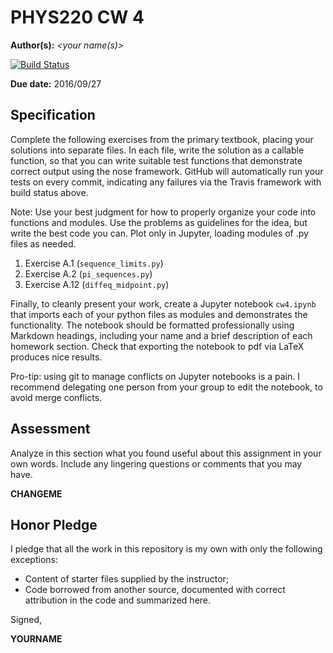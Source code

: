 # PHYS220 CW 4

**Author(s):** _\<your name(s)\>_

[![Build Status](https://travis-ci.org/chapman-phys220-2016f/cw-04-YOURNAME.svg?branch=master)](https://travis-ci.org/chapman-phys220-2016f/cw-04-YOURNAME)

**Due date:** 2016/09/27

## Specification

Complete the following exercises from the primary textbook, placing your solutions into separate files. In each file, write the solution as a callable function, so that you can write suitable test functions that demonstrate correct output using the nose framework. GitHub will automatically run your tests on every commit, indicating any failures via the Travis framework with build status above.

Note: Use your best judgment for how to properly organize your code into functions and modules. Use the problems as guidelines for the idea, but write the best code you can. Plot only in Jupyter, loading modules of .py files as needed.

1. Exercise A.1 (```sequence_limits.py```)
1. Exercise A.2 (```pi_sequences.py```)
1. Exercise A.12 (```diffeq_midpoint.py```)

Finally, to cleanly present your work, create a Jupyter notebook ```cw4.ipynb``` that imports each of your python files as modules and demonstrates the functionality. The notebook should be formatted professionally using Markdown headings, including your name and a brief description of each homework section. Check that exporting the notebook to pdf via LaTeX produces nice results.

Pro-tip: using git to manage conflicts on Jupyter notebooks is a pain. I recommend delegating one person from your group to edit the notebook, to avoid merge conflicts.

## Assessment

Analyze in this section what you found useful about this assignment in your own words. Include any lingering questions or comments that you may have.

**CHANGEME**

## Honor Pledge

I pledge that all the work in this repository is my own with only the following exceptions:

* Content of starter files supplied by the instructor;
* Code borrowed from another source, documented with correct attribution in the code and summarized here.

Signed,

**YOURNAME**
